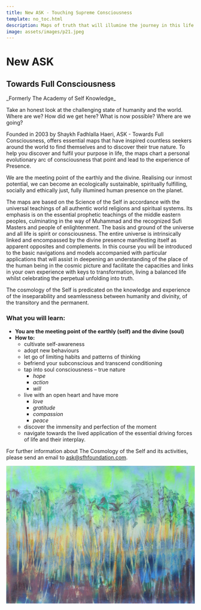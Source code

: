 ```yaml
---
title: New ASK - Touching Supreme Consciousness
template: no_toc.html
description: Maps of truth that will illumine the journey in this life and the hereafter
image: assets/images/p21.jpeg
---
```


# New ASK

## Towards Full Consciousness

<div markdown="1" class="center-text">
_Formerly The Academy of Self Knowledge_
</div>

Take an honest look at the challenging state of humanity and the world.  Where are we? How did we get here? What is now possible? Where are we going?  

Founded in 2003 by Shaykh Fadhlalla Haeri, ASK - Towards Full Consciousness,  offers essential maps that have inspired countless seekers around the world to find themselves and to discover their true nature.  To help you discover and fulfil your purpose in life, the maps chart a personal evolutionary arc of consciousness that point and lead to the experience of Presence.  

We are the meeting point of the earthly and the divine.  Realising our inmost potential, we can become an ecologically sustainable, spiritually fulfilling, socially and ethically just, fully illumined human presence on the planet.   

The maps are based on the Science of the Self in accordance with the universal teachings of all authentic world religions and spiritual systems. Its emphasis is on the essential prophetic teachings of the middle eastern peoples, culminating in the way of Muhammad and the recognized Sufi Masters and people of enlightenment.  The basis and ground of the universe and all life is spirit or consciousness. The entire universe is intrinsically linked and encompassed by the divine presence manifesting itself as apparent opposites and complements. In this course you will be introduced to the basic navigations and models accompanied with particular applications that will assist in deepening an understanding of the place of the human being in the cosmic picture and facilitate the capacities and links in your own experience with keys to transformation, living a balanced life whilst celebrating the perpetual unfolding into truth.

The cosmology of the Self is predicated on the knowledge and experience of the inseparability and seamlessness between humanity and divinity, of the transitory and the permanent. 

### What you will learn:

- **You are the meeting point of the earthly (self) and the divine (soul)** 
- **How to:** 
    - cultivate self-awareness 
    - adopt new behaviours
    - let go of limiting habits and patterns of thinking 
    - befriend your subconscious and transcend conditioning
    - tap into soul consciousness – true nature
        - _hope_
        - _action_
        - _will_
    - live with an open heart and have more
        - _love_ 
        - _gratitude_
        - _compassion_
        - _peace_
    - discover the immensity and perfection of the moment 
    - navigate towards the lived application of the essential driving forces of life and their interplay.  

For further information about The Cosmology of the Self and its activities, please send an email to [ask@sfhfoundation.com](mailto:ask@sfhfoundation.com).

![Touching light](../assets/images/p21.jpeg)